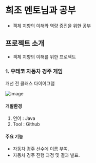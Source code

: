 # 희조 멘토님과 공부

- 객체 지향의 이해와 역량 증진을 위한 공부

## 프로젝트 소개

- 객체 지향의 이해를 위한 프로젝트

### 1. 우테코 자동차 경주 게임

개선 전 클래스 다이어그램

![image](https://github.com/MoonByungHoon/query_dsl/assets/106061341/3d5d2775-66e2-4caa-9e67-b1cbd2f1731d)



#### 개발환경

1. 언어 : Java 
2. Tool : Github

#### 주요 기능

- 자동차 경주 선수에 이름 부여.
- 자동차 경주 진행 과정 및 결과 발표.
